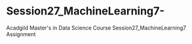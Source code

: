 # Session27_MachineLearning7-
Acadgild Master's in Data Science Course Session27_MachineLearning7 Assignment

